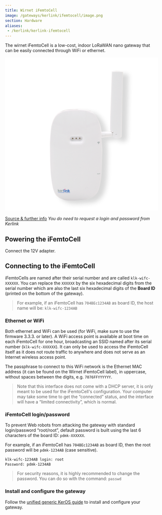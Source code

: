 ```yaml
---
title: Wirnet iFemtoCell
image: /gateways/kerlink/ifemtocell/image.png
section: Hardware
aliases:
 - /kerlink/kerlink-ifemtocell
---
```


The wirnet iFemtoCell is a low-cost, indoor LoRaWAN nano gateway that can be easily connected through WiFi or ethernet.

![Kerlink iFemtoCell](image.png)

[Source & further info](https://wikikerlink.fr/wirnet-productline/doku.php?id=wiki:ifemtocell:hardware_arch_ifemto)
*You do need to request a login and password from Kerlink*


## Powering the iFemtoCell

Connect the 12V adapter.


## Connecting to the iFemtoCell

iFemtoCells are named after their serial number and are called `klk-wifc-XXXXXX`. You can replace the `XXXXXX` by the six hexadecimal digits from the serial number which are also the last six hexadecimal digits of the **Board ID** (printed on the bottom of the gateway).

> For example, if an iFemtoCell has `704BEc1234AB` as board ID, the host name will be: `klk-wifc-1234AB`

### Ethernet or WiFi
 
Both ethernet and WiFi can be used (for WiFi, make sure to use the firmware 3.3.3. or later). A WiFi access point is available at boot time on each iFemtoCell for one hour, broadcasting an SSID named after its serial number (`klk-wifc-XXXXXX`). It can only be used to access the iFemtoCell itself as it does not route traffic to anywhere and does not serve as an Internet wireless access point.

The passphrase to connect to this WiFi network is the Ethernet MAC address (it can be found on the Wirnet iFemtoCell label), in uppercase, without spaces between the digits, e.g. `7076FFYYYYYY`.

> Note that this interface does not come with a DHCP server, it is only meant to be used for the iFemtoCell's configuration. Your computer may take some time to get the “connected” status, and the interface will have a “limited connectivity”, which is normal.


### iFemtoCell login/password

To prevent Web robots from attacking the gateway with standard login/password “root/root”, default password is built using the last 6 characters of the board ID: `pdmk-XXXXXX`. 

For example, if an iFemtoCell has `704BEc1234AB` as board ID, then the root password will be `pdmk-1234AB` (case sensitive).

```
klk-wifc-1234AB login: root
Password: pdmk-1234AB
```

> For security reasons, it is highly recommended to change the password. You can do so with the command: `passwd`


### Install and configure the gateway

Follow the [unified generic KerOS guide](../keros) to install and configure your gateway.


